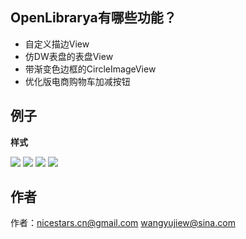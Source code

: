 ## OpenLibrarya有哪些功能？ ##

* 自定义描边View 
* 仿DW表盘的表盘View
* 带渐变色边框的CircleImageView
* 优化版电商购物车加减按钮

## 例子 ##

**样式**

![](https://github.com/NiceStars/OpenLibrary/blob/master/image/view1.png)
![](https://github.com/NiceStars/OpenLibrary/blob/master/image/view2.png)
![](https://github.com/NiceStars/OpenLibrary/blob/master/image/view3.png)
![](https://github.com/NiceStars/OpenLibrary/blob/master/image/view4.png)

## 作者 ##
作者：nicestars.cn@gmail.com
	  wangyujiew@sina.com
